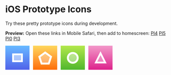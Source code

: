 # iOS Prototype Icons

Try these pretty prototype icons during development.

**Preview:** Open these links in Mobile Safari, then add to homescreen: [PI4](https://rawgithub.com/xhacker/iOS-prototype-icons/master/PI4.html) [PI5](https://rawgithub.com/xhacker/iOS-prototype-icons/master/PI5.html) [PI0](https://rawgithub.com/xhacker/iOS-prototype-icons/master/PI0.html) [PI3](https://rawgithub.com/xhacker/iOS-prototype-icons/master/PI3.html)

<img src="icons/pi4-ipad@2x.png" width="76"> 
<img src="icons/pi5-ipad@2x.png" width="76"> 
<img src="icons/pi0-ipad@2x.png" width="76"> 
<img src="icons/pi3-ipad@2x.png" width="76">

